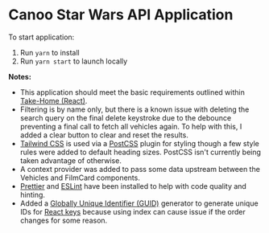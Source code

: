 # Canoo Star Wars API Application

To start application:

1. Run `yarn` to install
2. Run `yarn start` to launch locally

**Notes:**

- This application should meet the basic requirements outlined within [Take-Home (React)](</Take-Home (React).pdf>).
- Filtering is by name only, but there is a known issue with deleting the search query on the final delete keystroke due to the debounce preventing a final call to fetch all vehicles again. To help with this, I added a clear button to clear and reset the results.
- [Tailwind CSS](https://tailwindcss.com) is used via a [PostCSS](https://postcss.org/) plugin for styling though a few style rules were added to default heading sizes. PostCSS isn't currently being taken advantage of otherwise.
- A context provider was added to pass some data upstream between the Vehicles and FilmCard components.
- [Prettier](https://prettier.io) and [ESLint](https://eslint.org) have been installed to help with code quality and hinting.
- Added a [Globally Unique Identifier (GUID)](http://guid.one/guid) generator to generate unique IDs for [React keys](https://reactjs.org/docs/lists-and-keys.html#keys) because using index can cause issue if the order changes for some reason.
